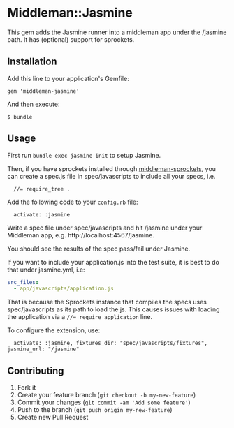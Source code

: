 # Middleman::Jasmine

This gem adds the Jasmine runner into a middleman app under the /jasmine path. 
It has (optional) support for sprockets.

## Installation

Add this line to your application's Gemfile:

    gem 'middleman-jasmine'

And then execute:

    $ bundle

## Usage

First run `bundle exec jasmine init` to setup Jasmine.

Then, if you have sprockets installed through [middleman-sprockets](https://github.com/middleman/middleman-sprockets), you can create a spec.js file in spec/javascripts to include all your specs, i.e.
```
  //= require_tree .
```

Add the following code to your `config.rb` file:
```
  activate: :jasmine
```

Write a spec file under spec/javascripts and hit /jasmine under your Middleman app, e.g. http://localhost:4567/jasmine.

You should see the results of the spec pass/fail under Jasmine. 

If you want to include your application.js into the test suite, it is best to do that under jasmine.yml, i.e:
```yaml
src_files:
  - app/javascripts/application.js
```
That is because the Sprockets instance that compiles the specs uses spec/javascripts as its path to load the js. This causes issues with loading the application via a `//= require application` line.

To configure the extension, use:
```
  activate: :jasmine, fixtures_dir: "spec/javascripts/fixtures", jasmine_url: "/jasmine"
```

## Contributing

1. Fork it
2. Create your feature branch (`git checkout -b my-new-feature`)
3. Commit your changes (`git commit -am 'Add some feature'`)
4. Push to the branch (`git push origin my-new-feature`)
5. Create new Pull Request
